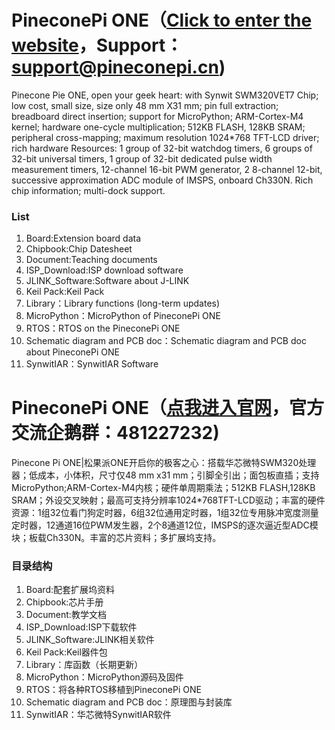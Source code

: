 # PineconePi ONE（[Click to enter the website](http://www.pineconepi.cn)，Support：support@pineconepi.cn)
Pinecone Pie ONE, open your geek heart: with Synwit SWM320VET7 Chip; low cost, small size, size only 48 mm X31 mm; pin full extraction; breadboard direct insertion; support for MicroPython; ARM-Cortex-M4 kernel; hardware one-cycle multiplication; 512KB FLASH, 128KB SRAM; peripheral cross-mapping; maximum resolution 1024*768 TFT-LCD driver; rich hardware Resources: 1 group of 32-bit watchdog timers, 6 groups of 32-bit universal timers, 1 group of 32-bit dedicated pulse width measurement timers, 12-channel 16-bit PWM generator, 2 8-channel 12-bit, successive approximation ADC module of IMSPS, onboard Ch330N. Rich chip information; multi-dock support.

###  **List** 

1. Board:Extension board data
2. Chipbook:Chip Datesheet
3. Document:Teaching documents
4. ISP_Download:ISP download software 
5. JLINK_Software:Software about J-LINK
6. Keil Pack:Keil Pack
7. Library：Library functions (long-term updates)
8. MicroPython：MicroPython of PineconePi ONE
9. RTOS：RTOS on the PineconePi ONE
10. Schematic diagram and PCB doc：Schematic diagram and PCB doc about PineconePi ONE
11. SynwitIAR：SynwitIAR Software



# PineconePi ONE（[点我进入官网](http://www.pineconepi.cn)，官方交流企鹅群：481227232)
Pinecone Pi ONE|松果派ONE开启你的极客之心：搭载华芯微特SWM320处理器；低成本，小体积，尺寸仅48 mm x31 mm；引脚全引出；面包板直插；支持MicroPython;ARM-Cortex-M4内核；硬件单周期乘法；512KB FLASH,128KB SRAM；外设交叉映射；最高可支持分辨率1024*768TFT-LCD驱动；丰富的硬件资源：1组32位看门狗定时器，6组32位通用定时器，1组32位专用脉冲宽度测量定时器，12通道16位PWM发生器，2个8通道12位，IMSPS的逐次逼近型ADC模块；板载Ch330N。丰富的芯片资料；多扩展坞支持。

###  **目录结构** 

1. Board:配套扩展坞资料
2. Chipbook:芯片手册
3. Document:教学文档
4. ISP_Download:ISP下载软件
5. JLINK_Software:JLINK相关软件
6. Keil Pack:Keil器件包
7. Library：库函数（长期更新）
8. MicroPython：MicroPython源码及固件
9. RTOS：将各种RTOS移植到PineconePi ONE
10. Schematic diagram and PCB doc：原理图与封装库
11. SynwitIAR：华芯微特SynwitIAR软件